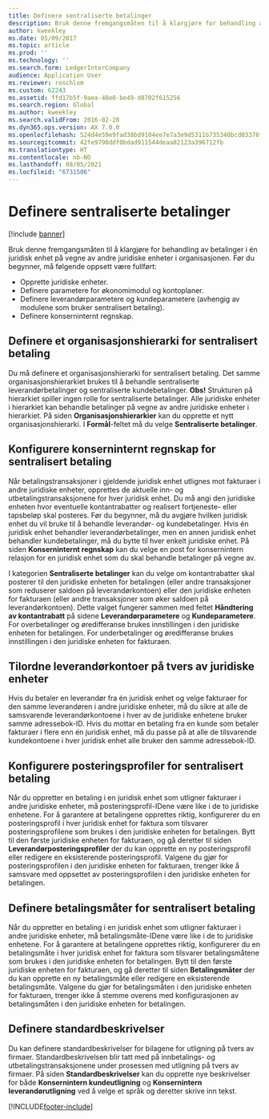 ```yaml
---
title: Definere sentraliserte betalinger
description: Bruk denne fremgangsmåten til å klargjøre for behandling av betalinger i én juridisk enhet på vegne av andre juridiske enheter i organisasjonen.
author: kweekley
ms.date: 05/09/2017
ms.topic: article
ms.prod: ''
ms.technology: ''
ms.search.form: LedgerInterCompany
audience: Application User
ms.reviewer: roschlom
ms.custom: 62243
ms.assetid: ffd17b5f-9aea-40e0-be49-d8702f615256
ms.search.region: Global
ms.author: kweekley
ms.search.validFrom: 2016-02-28
ms.dyn365.ops.version: AX 7.0.0
ms.openlocfilehash: 524d4e59e9fad38bd9104ee7e7a3e9d5311b735340bcd03376fc0ebc48eb7174
ms.sourcegitcommit: 42fe9790ddf0bdad911544deaa82123a396712fb
ms.translationtype: HT
ms.contentlocale: nb-NO
ms.lasthandoff: 08/05/2021
ms.locfileid: "6731506"
---
```

# <a name="set-up-centralized-payments"></a>Definere sentraliserte betalinger

[!include [banner](../includes/banner.md)]

Bruk denne fremgangsmåten til å klargjøre for behandling av betalinger i én juridisk enhet på vegne av andre juridiske enheter i organisasjonen. Før du begynner, må følgende oppsett være fullført:

-   Opprette juridiske enheter.
-   Definere parametere for økonomimodul og kontoplaner.
-   Definere leverandørparametere og kundeparametere (avhengig av modulene som bruker sentralisert betaling).
-   Definere konserninternt regnskap.

## <a name="set-up-an-organizational-hierarchy-for-centralized-payments"></a>Definere et organisasjonshierarki for sentralisert betaling
Du må definere et organisasjonshierarki for sentralisert betaling. Det samme organisasjonshierarkiet brukes til å behandle sentraliserte leverandørbetalinger og sentraliserte kundebetalinger. **Obs!**  Strukturen på hierarkiet spiller ingen rolle for sentraliserte betalinger. Alle juridiske enheter i hierarkiet kan behandle betalinger på vegne av andre juridiske enheter i hierarkiet. På siden **Organisasjonshierarkier** kan du opprette et nytt organisasjonshierarki. I **Formål**-feltet må du velge **Sentraliserte betalinger**. 

## <a name="set-up-an-intercompany-account-for-centralized-payments"></a>Konfigurere konserninternt regnskap for sentralisert betaling
Når betalingstransaksjoner i gjeldende juridisk enhet utlignes mot fakturaer i andre juridiske enheter, opprettes de aktuelle inn- og utbetalingstransaksjonene for hver juridisk enhet. Du må angi den juridiske enheten hvor eventuelle kontantrabatter og realisert fortjeneste- eller tapsbeløp skal posteres. Før du begynner, må du avgjøre hvilken juridisk enhet du vil bruke til å behandle leverandør- og kundebetalinger. Hvis én juridisk enhet behandler leverandørbetalinger, men en annen juridisk enhet behandler kundebetalinger, må du bytte til hver enkelt juridiske enhet. På siden **Konserninternt regnskap** kan du velge en post for konsernintern relasjon for en juridisk enhet som du skal behandle betalinger på vegne av. 

I kategorien **Sentraliserte betalinger** kan du velge om kontantrabatter skal posterer til den juridiske enheten for betalingen (eller andre transaksjoner som reduserer saldoen på leverandørkontoen) eller den juridiske enheten for fakturaen (eller andre transaksjoner som øker saldoen på leverandørkontoen). Dette valget fungerer sammen med feltet **Håndtering av kontantrabatt** på sidene **Leverandørparametere** og **Kundeparametere**. For overbetalinger og øredifferanse brukes innstillingen i den juridiske enheten for betalingen. For underbetalinger og øredifferanse brukes innstillingen i den juridiske enheten for fakturaen.

## <a name="map-vendor-accounts-across-legal-entities"></a>Tilordne leverandørkontoer på tvers av juridiske enheter
Hvis du betaler en leverandør fra én juridisk enhet og velge fakturaer for den samme leverandøren i andre juridiske enheter, må du sikre at alle de samsvarende leverandørkontoene i hver av de juridiske enhetene bruker samme adressebok-ID. Hvis du mottar en betaling fra en kunde som betaler fakturaer i flere enn én juridisk enhet, må du passe på at alle de tilsvarende kundekontoene i hver juridisk enhet alle bruker den samme adressebok-ID.

## <a name="set-up-posting-profiles-for-centralized-payments"></a>Konfigurere posteringsprofiler for sentralisert betaling
Når du oppretter en betaling i en juridisk enhet som utligner fakturaer i andre juridiske enheter, må posteringsprofil-IDene være like i de to juridiske enhetene. For å garantere at betalingene opprettes riktig, konfigurerer du en posteringsprofil i hver juridisk enhet for faktura som tilsvarer posteringsprofilene som brukes i den juridiske enheten for betalingen. Bytt til den første juridiske enheten for fakturaen, og gå deretter til siden **Leverandørposteringsprofiler** der du kan opprette en ny posteringsprofil eller redigere en eksisterende posteringsprofil. Valgene du gjør for posteringsprofilen i den juridiske enheten for fakturaen, trenger ikke å samsvare med oppsettet av posteringsprofilen i den juridiske enheten for betalingen.

## <a name="set-up-methods-of-payment-for-centralized-payments"></a>Definere betalingsmåter for sentralisert betaling
Når du oppretter en betaling i en juridisk enhet som utligner fakturaer i andre juridiske enheter, må betalingsmåte-IDene være like i de to juridiske enhetene. For å garantere at betalingene opprettes riktig, konfigurerer du en betalingsmåte i hver juridisk enhet for faktura som tilsvarer betalingsmåtene som brukes i den juridiske enheten for betalingen. Bytt til den første juridiske enheten for fakturaen, og gå deretter til siden **Betalingsmåter** der du kan opprette en ny betalingsmåte eller redigere en eksisterende betalingsmåte. Valgene du gjør for betalingsmåten i den juridiske enheten for fakturaen, trenger ikke å stemme overens med konfigurasjonen av betalingsmåten i den juridiske enheten for betalingen.

## <a name="set-up-default-descriptions"></a>Definere standardbeskrivelser
Du kan definere standardbeskrivelser for bilagene for utligning på tvers av firmaer. Standardbeskrivelsen blir tatt med på innbetalings- og utbetalingstransaksjonene under prosessen med utligning på tvers av firmaer. På siden **Standardbeskrivelser** kan du opprette nye beskrivelser for både **Konsernintern kundeutligning** og **Konsernintern leverandørutligning** ved å velge et språk og deretter skrive inn tekst.





[!INCLUDE[footer-include](../../includes/footer-banner.md)]